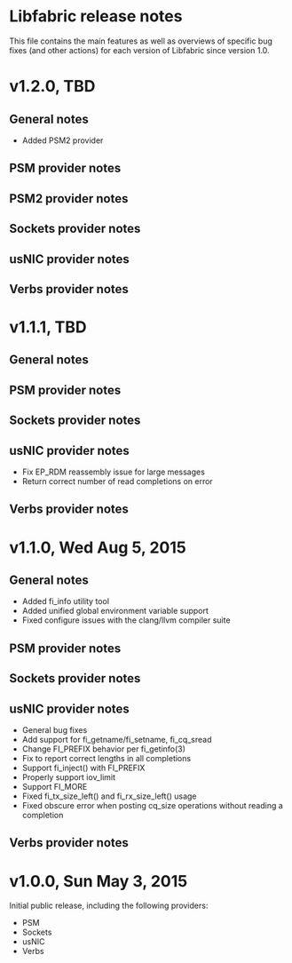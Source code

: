 Libfabric release notes
=======================

This file contains the main features as well as overviews of specific
bug fixes (and other actions) for each version of Libfabric since
version 1.0.

v1.2.0, TBD
=======================

## General notes

- Added PSM2 provider

## PSM provider notes

## PSM2 provider notes

## Sockets provider notes

## usNIC provider notes

## Verbs provider notes


v1.1.1, TBD
=======================

## General notes

## PSM provider notes

## Sockets provider notes

## usNIC provider notes

- Fix EP_RDM reassembly issue for large messages
- Return correct number of read completions on error

## Verbs provider notes


v1.1.0, Wed Aug 5, 2015
=======================

## General notes

- Added fi_info utility tool
- Added unified global environment variable support
- Fixed configure issues with the clang/llvm compiler suite

## PSM provider notes

## Sockets provider notes

## usNIC provider notes

- General bug fixes
- Add support for fi_getname/fi_setname, fi_cq_sread
- Change FI_PREFIX behavior per fi_getinfo(3)
- Fix to report correct lengths in all completions
- Support fi_inject() with FI_PREFIX
- Properly support iov_limit
- Support FI_MORE
- Fixed fi_tx_size_left() and fi_rx_size_left() usage
- Fixed obscure error when posting cq_size operations without reading
  a completion

## Verbs provider notes


v1.0.0, Sun May 3, 2015
=======================

Initial public release, including the following providers:

- PSM
- Sockets
- usNIC
- Verbs
